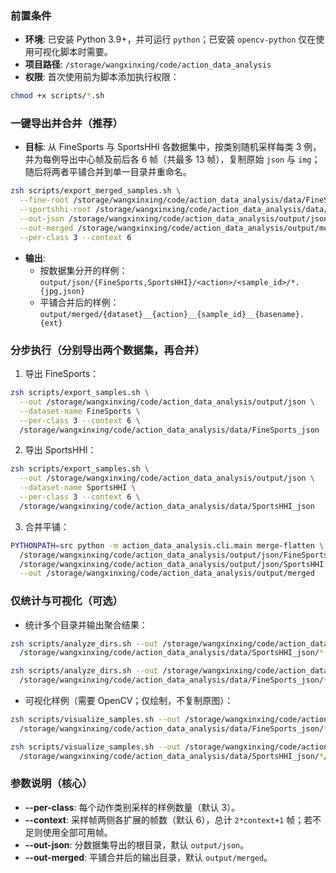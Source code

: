 ### 前置条件
- **环境**: 已安装 Python 3.9+，并可运行 `python`；已安装 `opencv-python` 仅在使用可视化脚本时需要。
- **项目路径**: `/storage/wangxinxing/code/action_data_analysis`
- **权限**: 首次使用前为脚本添加执行权限：
```bash
chmod +x scripts/*.sh
```

### 一键导出并合并（推荐）
- **目标**: 从 FineSports 与 SportsHHI 各数据集中，按类别随机采样每类 3 例，并为每例导出中心帧及前后各 6 帧（共最多 13 帧），复制原始 `json` 与 `img`；随后将两者平铺合并到单一目录并重命名。
```bash
zsh scripts/export_merged_samples.sh \
  --fine-root /storage/wangxinxing/code/action_data_analysis/data/FineSports_json \
  --sportshhi-root /storage/wangxinxing/code/action_data_analysis/data/SportsHHI_json \
  --out-json /storage/wangxinxing/code/action_data_analysis/output/json \
  --out-merged /storage/wangxinxing/code/action_data_analysis/output/merged \
  --per-class 3 --context 6
```
- **输出**:
  - 按数据集分开的样例：`output/json/{FineSports,SportsHHI}/<action>/<sample_id>/*.{jpg,json}`
  - 平铺合并后的样例：`output/merged/{dataset}__{action}__{sample_id}__{basename}.{ext}`

### 分步执行（分别导出两个数据集，再合并）
1) 导出 FineSports：
```bash
zsh scripts/export_samples.sh \
  --out /storage/wangxinxing/code/action_data_analysis/output/json \
  --dataset-name FineSports \
  --per-class 3 --context 6 \
  /storage/wangxinxing/code/action_data_analysis/data/FineSports_json
```
2) 导出 SportsHHI：
```bash
zsh scripts/export_samples.sh \
  --out /storage/wangxinxing/code/action_data_analysis/output/json \
  --dataset-name SportsHHI \
  --per-class 3 --context 6 \
  /storage/wangxinxing/code/action_data_analysis/data/SportsHHI_json
```
3) 合并平铺：
```bash
PYTHONPATH=src python -m action_data_analysis.cli.main merge-flatten \
  /storage/wangxinxing/code/action_data_analysis/output/json/FineSports \
  /storage/wangxinxing/code/action_data_analysis/output/json/SportsHHI \
  --out /storage/wangxinxing/code/action_data_analysis/output/merged
```

### 仅统计与可视化（可选）
- 统计多个目录并输出聚合结果：
```bash
zsh scripts/analyze_dirs.sh --out /storage/wangxinxing/code/action_data_analysis/output/all_agg \
  /storage/wangxinxing/code/action_data_analysis/data/SportsHHI_json/*(/)

zsh scripts/analyze_dirs.sh --out /storage/wangxinxing/code/action_data_analysis/output/all_agg \
  /storage/wangxinxing/code/action_data_analysis/data/FineSports_json/*/*(/)
```
- 可视化样例（需要 OpenCV；仅绘制，不复制原图）：
```bash
zsh scripts/visualize_samples.sh --out /storage/wangxinxing/code/action_data_analysis/output/vis --per-class 3 --context 12 \
  /storage/wangxinxing/code/action_data_analysis/data/FineSports_json/*/*(/)

zsh scripts/visualize_samples.sh --out /storage/wangxinxing/code/action_data_analysis/output/vis_sportshhi --per-class 3 --context 12 \
  /storage/wangxinxing/code/action_data_analysis/data/SportsHHI_json/*/
```

### 参数说明（核心）
- **--per-class**: 每个动作类别采样的样例数量（默认 3）。
- **--context**: 采样帧两侧各扩展的帧数（默认 6），总计 `2*context+1` 帧；若不足则使用全部可用帧。
- **--out-json**: 分数据集导出的根目录，默认 `output/json`。
- **--out-merged**: 平铺合并后的输出目录，默认 `output/merged`。